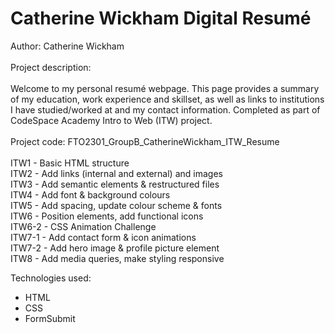 # Catherine Wickham Digital Resumé

Author: Catherine Wickham<br />
<br />
Project description:<br />
<br />
Welcome to my personal resumé webpage. This page provides a summary of my education, work experience and skillset, as well as links to institutions I have studied/worked at and my contact information.
Completed as part of CodeSpace Academy Intro to Web (ITW) project.<br />
<br />
Project code: FTO2301_GroupB_CatherineWickham_ITW_Resume<br />
<br />
ITW1 - Basic HTML structure
<br />
ITW2 - Add links (internal and external) and images
<br />
ITW3 - Add semantic elements & restructured files
<br />
ITW4 - Add font & background colours
<br />
ITW5 - Add spacing, update colour scheme & fonts
<br />
ITW6 - Position elements, add functional icons
<br />
ITW6-2 - CSS Animation Challenge
<br />
ITW7-1 - Add contact form & icon animations
<br />
ITW7-2 - Add hero image & profile picture element
<br />
ITW8 - Add media queries, make styling responsive

Technologies used:

- HTML
- CSS
- FormSubmit

